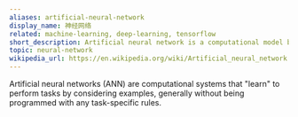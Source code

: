 ```yaml
---
aliases: artificial-neural-network
display_name: 神经网络
related: machine-learning, deep-learning, tensorflow
short_description: Artificial neural network is a computational model based on the structure and functions of biological neural networks.
topic: neural-network
wikipedia_url: https://en.wikipedia.org/wiki/Artificial_neural_network
---
```

Artificial neural networks (ANN) are computational systems that "learn" to perform tasks by considering examples, generally without being programmed with any task-specific rules.
